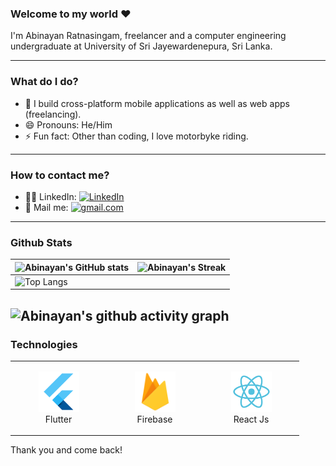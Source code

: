 ### Welcome to my world ❤

I'm Abinayan Ratnasingam, freelancer and a computer engineering undergraduate at University of Sri Jayewardenepura, Sri Lanka.

---

### What do I do?
- 🔭 I build cross-platform mobile applications as well as web apps (freelancing).
- 😄 Pronouns: He/Him
- ⚡ Fun fact: Other than coding, I love motorbyke riding.

---

### How to contact me?
- 🧑‍💼 LinkedIn: <a href="https://www.linkedin.com/in/abinayan-ratnasingam-5092b3214/" target="_blank"><img src="https://img.shields.io/badge/LinkedIn-%230077B5.svg?&style=flat-square&logo=linkedin&logoColor=white" alt="LinkedIn"></a>
- 📧 Mail me: <a href="mailto:ratnaabinayan@gmail.com" target="_blank"><img src="https://img.shields.io/badge/Gmail-Abinayan-blue" alt="gmail.com"></a>

---

### Github Stats

| ![Abinayan's GitHub stats](https://github-readme-stats-sigma-five.vercel.app/api?username=AbinayanRatna&show_icons=true&theme=radical) | ![Abinayan's Streak](https://streak-stats.demolab.com?user=AbinayanRatna&theme=dark&border_radius=7&mode=weekly) |
| ------------------------------------------------------------ | ------------------------------------------------------------ |
| ![Top Langs](https://github-readme-stats-sigma-five.vercel.app/api/top-langs/?username=AbinayanRatna&layout=compact&&show_icons=true&theme=radical)|      



![Abinayan's github activity graph](https://github-readme-activity-graph.vercel.app/graph?username=AbinayanRatna&bg_color=121212&color=d01bc4&line=9e4c98&point=dd13a7&area=true&hide_border=true)
---
### Technologies

<div align="center">
<table align="center">
    <tr>
        <td align="center" width="140" height="112.43">
            <img src="./assets/icons/flutter.png" width="65px"/>
            <br /> Flutter
        </td>
        <td align="center" width="140" height="112.43">
            <img src="./assets/icons/firebase.png" width="65px"/>
            <br /> Firebase
        </td>
        <td align="center" width="140" height="112.43">
            <img src="./assets/icons/reactimg.png" width="65px"/>
            <br /> React Js
        </td>
    </tr>
</table>
</div>

Thank you and come back!
